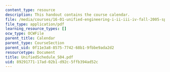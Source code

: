 ```yaml
---
content_type: resource
description: This handout contains the course calendar.
file: /media/courses/16-01-unified-engineering-i-ii-iii-iv-fall-2005-spring-2006/8929177117ad02b1d92c5ffb394ad52c_UnifiedSchedule_S04.pdf
file_type: application/pdf
learning_resource_types: []
ocw_type: OCWFile
parent_title: Calendar
parent_type: CourseSection
parent_uid: 0f11e3a8-8575-7742-68b1-9fbbe9ada2d2
resourcetype: Document
title: UnifiedSchedule_S04.pdf
uid: 89291771-17ad-02b1-d92c-5ffb394ad52c
---
```

